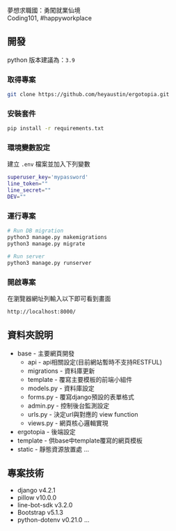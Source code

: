 夢想求職國：勇闖就業仙境  
Coding101, #happyworkplace


## 開發
python 版本建議為：`3.9`

### 取得專案

```bash
git clone https://github.com/heyaustin/ergotopia.git
```

### 安裝套件

```bash
pip install -r requirements.txt
```

### 環境變數設定

建立 `.env` 檔案並加入下列變數
```bash
superuser_key='mypassword'
line_token=""
line_secret=""
DEV=""
```

### 運行專案

```bash
# Run DB migration
python3 manage.py makemigrations
python3 manage.py migrate

# Run server
python3 manage.py runserver
```

### 開啟專案

在瀏覽器網址列輸入以下即可看到畫面

```bash
http://localhost:8000/
```

## 資料夾說明

- base - 主要網頁開發
  - api - api相關設定(目前網站暫時不支持RESTFUL)
  - migrations - 資料庫更新
  - template - 覆寫主要模板的前端小組件
  - models.py - 資料庫設定
  - forms.py - 覆寫django預設的表單格式
  - admin.py - 控制後台監測設定
  - urls.py - 決定url與對應的 view function
  - views.py - 網頁核心邏輯實現
- ergotopia - 後端設定
- template - 供base中template覆寫的網頁模板
- static - 靜態資源放置處
...

## 專案技術

- django v4.2.1
- pillow v10.0.0
- line-bot-sdk v3.2.0
- Bootstrap v5.1.3
- python-dotenv v0.21.0
...
